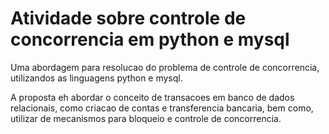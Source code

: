 # Atividade sobre controle de concorrencia em python e mysql

Uma abordagem para resolucao do problema de controle de concorrencia, utilizandos as linguagens python e mysql.

A proposta eh abordar o conceito de transacoes em banco de dados relacionais, como criacao de contas e transferencia bancaria, bem como, utilizar de mecanismos para bloqueio e controle de concorrencia.
